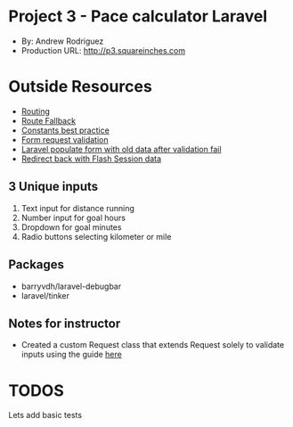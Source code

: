 # Project 3 - Pace calculator Laravel
+ By: Andrew Rodriguez
+ Production URL: <http://p3.squareinches.com>

# Outside Resources
+ [Routing](https://laravel.com/docs/5.7/routing)
+ [Route Fallback](https://laravel.com/docs/5.7/routing)
+ [Constants best practice](https://stackoverflow.com/questions/42155536/what-is-the-best-practice-for-adding-constants-in-laravel-long-list)
+ [Form request validation](https://laravel.com/docs/5.7/validation#form-request-validation)
+ [Laravel populate form with old data after validation fail](https://stackoverflow.com/questions/40111684/how-to-re-populate-form-with-old-data-if-a-validation-error-occurs)
+ [Redirect back with Flash Session data](https://laravel.com/docs/5.7/redirects#redirecting-with-flashed-session-data)

## 3 Unique inputs
1. Text input for distance running
2. Number input for goal hours
3. Dropdown for goal minutes
4. Radio buttons selecting kilometer or mile

## Packages
+ barryvdh/laravel-debugbar
+ laravel/tinker

## Notes for instructor
+ Created a custom Request class that extends Request solely to validate inputs using the guide [here](https://laravel.com/docs/5.7/validation#form-request-validation)

# TODOS
Lets add basic tests
